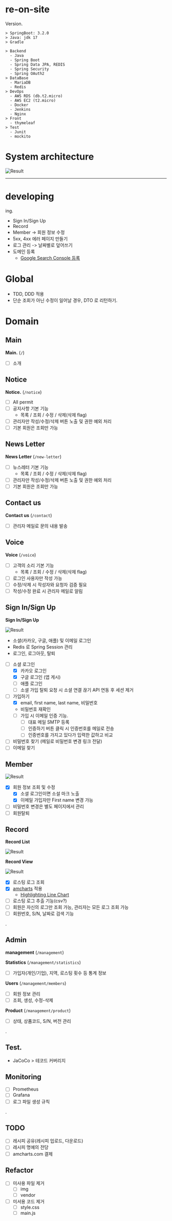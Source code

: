 # re-on-site

Version.

```text
> SpringBoot: 3.2.0
> Java: jdk 17
> Gradle
```

```text
> Backend
  - Java
  - Spring Boot
  - Spring Data JPA, REDIS
  - Spring Security
  - Spring OAuth2
> DataBase
  - MariaDB
  - Redis
> DevOps
  - AWS RDS (db.t2.micro)
  - AWS EC2 (t2.micro)
  - Docker
  - Jenkins
  - Nginx
> Front
  - thymeleaf
> Test
  - Junit
  - mockito
```

# System architecture

![Result](./reference/system-architecture.png 'Result')

---

# developing

ing.
- Sign In/Sign Up
- Record
- Member -> 회원 정보 수정
- 5xx, 4xx 에러 페이지 만들기
- 로그 관리 -> 날짜별로 덮어쓰기
- 도메인 등록
  - [Google Search Console 등록](https://search.google.com/search-console/about)

# Global

- TDD, DDD 적용
- 단순 조회가 아닌 수정이 일어날 경우, DTO 로 리턴하기.

# Domain

## Main

**Main.** (`/`)
- [ ] 소개

## Notice

**Notice.** (`/notice`)
- [ ] All permit
- [ ] 공지사항 기본 기능
  - 목록 / 조회 / 수정 / 삭제(삭제 flag)
- [ ] 관리자만 작성/수정/삭제 버튼 노출 및 권한 예외 처리
- [ ] 기본 회원은 조회만 가능

## News Letter

**News Letter** (`/new-letter`)
- [ ] 뉴스레터 기본 기능
  - 목록 / 조회 / 수정 / 삭제(삭제 flag)
- [ ] 관리자만 작성/수정/삭제 버튼 노출 및 권한 예외 처리
- [ ] 기본 회원은 조회만 가능

## Contact us

**Contact us** (`/contact`)
- [ ] 관리자 메일로 문의 내용 발송

## Voice

**Voice** (`/voice`)
- [ ] 고객의 소리 기본 기능
  - 목록 / 조회 / 수정 / 삭제(삭제 flag)
- [ ] 로그인 사용자만 작성 가능
- [ ] 수정/삭제 시 작성자와 요청자 검증 필요
- [ ] 작성/수정 완료 시 관리자 메일로 알림

## Sign In/Sign Up

**Sign In/Sign Up**

![Result](./reference/login.png 'Result')

- 소셜(카카오, 구글, 애플) 및 이메일 로그인
- Redis 로 Spring Session 관리
- 로그인, 로그아웃, 탈퇴

- [ ] 소셜 로그인
  - [x] 카카오 로그인
  - [x] 구글 로그인 (앱 게시)
  - [ ] 애플 로그인
  - [ ] 소셜 가입 탈퇴 요청 시 소셜 연결 끊기 API 연동 후 세션 제거
  
- [ ] 가입하기
  - [x] email, first name, last name, 비밀번호
  - 비밀번호 재확인
  - [ ] 가입 시 이메일 인증 기능.
    - [ ] 대표 메일 SMTP 등록
    - [ ] 인증하기 버튼 클릭 시 인증번호를 메일로 전송
    - [ ] 인증번호를 가지고 있다가 입력한 값하고 비교
- [ ] 비밀번호 찾기 (메일로 비밀번호 변경 링크 전달)
- [ ] 이메일 찾기

## Member

![Result](./reference/mypage.png 'Result')

- [x] 회원 정보 조회 및 수정
  - [x] 소셜 로그인이면 소설 마크 노출
  - [x] 이메일 가입자만 First name 변경 가능
- [ ] 비밀번호 변경은 별도 페이지에서 관리
- [ ] 회원탈퇴

## Record

**Record List**

![Result](./reference/record-list.png 'Result')

**Record View**

![Result](./reference/record-view.png 'Result')

- [x] 로스팅 로그 조회
- [x] [amcharts](https://www.amcharts.com/) 적용
  - [Highlighting Line Chart](https://www.amcharts.com/demos/highlighting-line-chart-series-on-legend-hover/)
- [ ] 로스팅 로그 추출 기능(csv?) 
- [ ] 회원은 자신의 로그만 조회 가능, 관리자는 모든 로그 조회 가능
- [ ] 회원번호, S/N, 날짜로 검색 기능

.

## Admin

**management** (`/management`)

**Statistics** (`/management/statistics`)
- [ ] 가입자(개인/기업), 지역, 로스팅 횟수 등 통계 정보

**Users**  (`/management/members`)
- [ ] 회원 정보 관리
- [ ] 조회, 생성, 수정-삭제

**Product**  (`/management/product`)
- [ ] 상태, 상품코드, S/N, 버전 관리

.

## Test.

- JaCoCo > 테코드 커버리지

## Monitoring

- [ ] Prometheus
- [ ] Grafana
- [ ] 로그 파일 생성 규칙

.

## TODO

- [ ] 레시피 공유(레시피 업로드, 다운로드)
- [ ] 레시피 명예의 전당
- [ ] amcharts.com 결제

## Refactor

- [ ] 미사용 파일 제거
  - [ ] img
  - [ ] vendor
- [ ] 미서용 코드 제거
  - [ ] style.css
  - [ ] main.js
